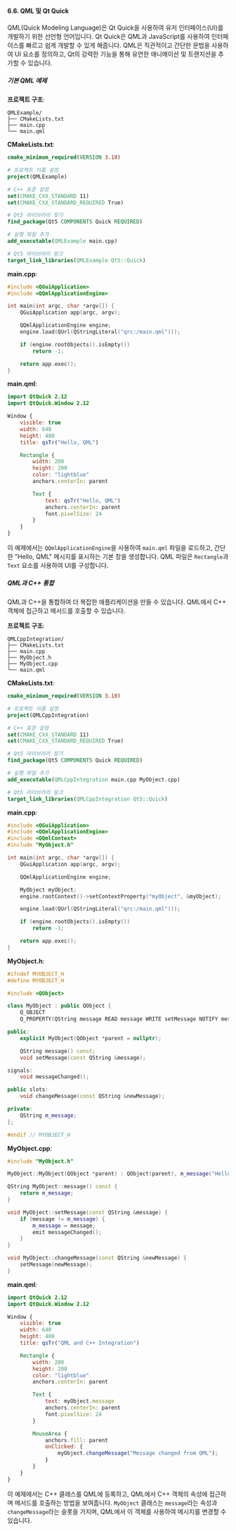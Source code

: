 #### 6.6. QML 및 Qt Quick

QML(Quick Modeling Language)은 Qt Quick을 사용하여 유저 인터페이스(UI)를 개발하기 위한 선언형 언어입니다. Qt Quick은 QML과 JavaScript를 사용하여 인터페이스를 빠르고 쉽게 개발할 수 있게 해줍니다. QML은 직관적이고 간단한 문법을 사용하여 UI 요소를 정의하고, Qt의 강력한 기능을 통해 유연한 애니메이션 및 트랜지션을 추가할 수 있습니다.

##### 기본 QML 예제

**프로젝트 구조**:
```
QMLExample/
├── CMakeLists.txt
├── main.cpp
└── main.qml
```

**CMakeLists.txt**:
```cmake
cmake_minimum_required(VERSION 3.10)

# 프로젝트 이름 설정
project(QMLExample)

# C++ 표준 설정
set(CMAKE_CXX_STANDARD 11)
set(CMAKE_CXX_STANDARD_REQUIRED True)

# Qt5 라이브러리 찾기
find_package(Qt5 COMPONENTS Quick REQUIRED)

# 실행 파일 추가
add_executable(QMLExample main.cpp)

# Qt5 라이브러리 링크
target_link_libraries(QMLExample Qt5::Quick)
```

**main.cpp**:
```cpp
#include <QGuiApplication>
#include <QQmlApplicationEngine>

int main(int argc, char *argv[]) {
    QGuiApplication app(argc, argv);

    QQmlApplicationEngine engine;
    engine.load(QUrl(QStringLiteral("qrc:/main.qml")));

    if (engine.rootObjects().isEmpty())
        return -1;

    return app.exec();
}
```

**main.qml**:
```qml
import QtQuick 2.12
import QtQuick.Window 2.12

Window {
    visible: true
    width: 640
    height: 480
    title: qsTr("Hello, QML")

    Rectangle {
        width: 200
        height: 200
        color: "lightblue"
        anchors.centerIn: parent

        Text {
            text: qsTr("Hello, QML")
            anchors.centerIn: parent
            font.pixelSize: 24
        }
    }
}
```

이 예제에서는 `QQmlApplicationEngine`을 사용하여 `main.qml` 파일을 로드하고, 간단한 "Hello, QML" 메시지를 표시하는 기본 창을 생성합니다. QML 파일은 `Rectangle`과 `Text` 요소를 사용하여 UI를 구성합니다.

##### QML과 C++ 통합

QML과 C++을 통합하여 더 복잡한 애플리케이션을 만들 수 있습니다. QML에서 C++ 객체에 접근하고 메서드를 호출할 수 있습니다.

**프로젝트 구조**:
```
QMLCppIntegration/
├── CMakeLists.txt
├── main.cpp
├── MyObject.h
├── MyObject.cpp
└── main.qml
```

**CMakeLists.txt**:
```cmake
cmake_minimum_required(VERSION 3.10)

# 프로젝트 이름 설정
project(QMLCppIntegration)

# C++ 표준 설정
set(CMAKE_CXX_STANDARD 11)
set(CMAKE_CXX_STANDARD_REQUIRED True)

# Qt5 라이브러리 찾기
find_package(Qt5 COMPONENTS Quick REQUIRED)

# 실행 파일 추가
add_executable(QMLCppIntegration main.cpp MyObject.cpp)

# Qt5 라이브러리 링크
target_link_libraries(QMLCppIntegration Qt5::Quick)
```

**main.cpp**:
```cpp
#include <QGuiApplication>
#include <QQmlApplicationEngine>
#include <QQmlContext>
#include "MyObject.h"

int main(int argc, char *argv[]) {
    QGuiApplication app(argc, argv);

    QQmlApplicationEngine engine;

    MyObject myObject;
    engine.rootContext()->setContextProperty("myObject", &myObject);

    engine.load(QUrl(QStringLiteral("qrc:/main.qml")));

    if (engine.rootObjects().isEmpty())
        return -1;

    return app.exec();
}
```

**MyObject.h**:
```cpp
#ifndef MYOBJECT_H
#define MYOBJECT_H

#include <QObject>

class MyObject : public QObject {
    Q_OBJECT
    Q_PROPERTY(QString message READ message WRITE setMessage NOTIFY messageChanged)

public:
    explicit MyObject(QObject *parent = nullptr);

    QString message() const;
    void setMessage(const QString &message);

signals:
    void messageChanged();

public slots:
    void changeMessage(const QString &newMessage);

private:
    QString m_message;
};

#endif // MYOBJECT_H
```

**MyObject.cpp**:
```cpp
#include "MyObject.h"

MyObject::MyObject(QObject *parent) : QObject(parent), m_message("Hello from C++") {}

QString MyObject::message() const {
    return m_message;
}

void MyObject::setMessage(const QString &message) {
    if (message != m_message) {
        m_message = message;
        emit messageChanged();
    }
}

void MyObject::changeMessage(const QString &newMessage) {
    setMessage(newMessage);
}
```

**main.qml**:
```qml
import QtQuick 2.12
import QtQuick.Window 2.12

Window {
    visible: true
    width: 640
    height: 480
    title: qsTr("QML and C++ Integration")

    Rectangle {
        width: 200
        height: 200
        color: "lightblue"
        anchors.centerIn: parent

        Text {
            text: myObject.message
            anchors.centerIn: parent
            font.pixelSize: 24
        }

        MouseArea {
            anchors.fill: parent
            onClicked: {
                myObject.changeMessage("Message changed from QML");
            }
        }
    }
}
```

이 예제에서는 C++ 클래스를 QML에 등록하고, QML에서 C++ 객체의 속성에 접근하며 메서드를 호출하는 방법을 보여줍니다. `MyObject` 클래스는 `message`라는 속성과 `changeMessage`라는 슬롯을 가지며, QML에서 이 객체를 사용하여 메시지를 변경할 수 있습니다.
